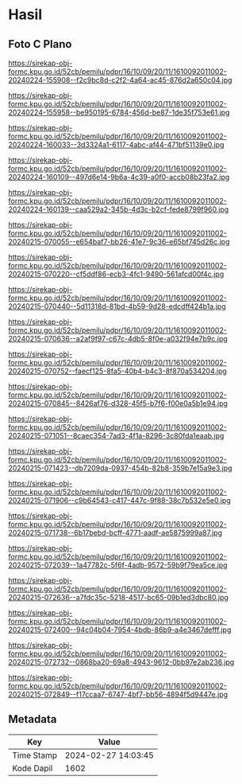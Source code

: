 # Hasil

## Foto C Plano

https://sirekap-obj-formc.kpu.go.id/52cb/pemilu/pdpr/16/10/09/20/11/1610092011002-20240224-155908--f2c9bc8d-c2f2-4a64-ac45-876d2a650c04.jpg

https://sirekap-obj-formc.kpu.go.id/52cb/pemilu/pdpr/16/10/09/20/11/1610092011002-20240224-155958--be950195-6784-456d-be87-1de35f753e61.jpg

https://sirekap-obj-formc.kpu.go.id/52cb/pemilu/pdpr/16/10/09/20/11/1610092011002-20240224-160033--3d3324a1-6117-4abc-af44-471bf51139e0.jpg

https://sirekap-obj-formc.kpu.go.id/52cb/pemilu/pdpr/16/10/09/20/11/1610092011002-20240224-160109--497d6e14-9b6a-4c39-a0f0-accb08b23fa2.jpg

https://sirekap-obj-formc.kpu.go.id/52cb/pemilu/pdpr/16/10/09/20/11/1610092011002-20240224-160139--caa529a2-345b-4d3c-b2cf-fede8799f960.jpg

https://sirekap-obj-formc.kpu.go.id/52cb/pemilu/pdpr/16/10/09/20/11/1610092011002-20240215-070055--e654baf7-bb26-41e7-9c36-e65bf745d26c.jpg

https://sirekap-obj-formc.kpu.go.id/52cb/pemilu/pdpr/16/10/09/20/11/1610092011002-20240215-070220--cf5ddf86-ecb3-4fc1-9490-561afcd00f4c.jpg

https://sirekap-obj-formc.kpu.go.id/52cb/pemilu/pdpr/16/10/09/20/11/1610092011002-20240215-070440--5d11318d-81bd-4b59-9d28-edcdff424b1a.jpg

https://sirekap-obj-formc.kpu.go.id/52cb/pemilu/pdpr/16/10/09/20/11/1610092011002-20240215-070636--a2af9f97-c67c-4db5-8f0e-a032f94e7b9c.jpg

https://sirekap-obj-formc.kpu.go.id/52cb/pemilu/pdpr/16/10/09/20/11/1610092011002-20240215-070752--faecf125-8fa5-40b4-b4c3-8f870a534204.jpg

https://sirekap-obj-formc.kpu.go.id/52cb/pemilu/pdpr/16/10/09/20/11/1610092011002-20240215-070845--8426af76-d328-45f5-b7f6-f00e0a5b1e94.jpg

https://sirekap-obj-formc.kpu.go.id/52cb/pemilu/pdpr/16/10/09/20/11/1610092011002-20240215-071051--8caec354-7ad3-4f1a-8296-3c80fda1eaab.jpg

https://sirekap-obj-formc.kpu.go.id/52cb/pemilu/pdpr/16/10/09/20/11/1610092011002-20240215-071423--db7209da-0937-454b-82b8-359b7e15a9e3.jpg

https://sirekap-obj-formc.kpu.go.id/52cb/pemilu/pdpr/16/10/09/20/11/1610092011002-20240215-071906--c9b64543-c417-447c-9f88-38c7b532e5e0.jpg

https://sirekap-obj-formc.kpu.go.id/52cb/pemilu/pdpr/16/10/09/20/11/1610092011002-20240215-071738--6b17bebd-bcff-4771-aadf-ae5875999a87.jpg

https://sirekap-obj-formc.kpu.go.id/52cb/pemilu/pdpr/16/10/09/20/11/1610092011002-20240215-072039--1a47782c-5f6f-4adb-9572-59b9f79ea5ce.jpg

https://sirekap-obj-formc.kpu.go.id/52cb/pemilu/pdpr/16/10/09/20/11/1610092011002-20240215-072636--a7fdc35c-5218-4517-bc65-09b1ed3dbc80.jpg

https://sirekap-obj-formc.kpu.go.id/52cb/pemilu/pdpr/16/10/09/20/11/1610092011002-20240215-072400--94c04b04-7954-4bdb-86b9-a4e3467defff.jpg

https://sirekap-obj-formc.kpu.go.id/52cb/pemilu/pdpr/16/10/09/20/11/1610092011002-20240215-072732--0868ba20-69a8-4943-9612-0bb97e2ab236.jpg

https://sirekap-obj-formc.kpu.go.id/52cb/pemilu/pdpr/16/10/09/20/11/1610092011002-20240215-072849--f17ccaa7-6747-4bf7-bb56-4894f5d9447e.jpg


## Metadata

| Key        | Value               |
| ---------- | ------------------- |
| Time Stamp | 2024-02-27 14:03:45 |
| Kode Dapil | 1602                |



